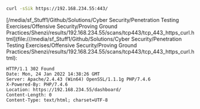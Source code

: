 ```bash
curl -sSik https://192.168.234.55:443/
```

[/media/sf_Stuff1/Github/Solutions/Cyber Security/Penetration Testing Exercises/Offensive Security/Proving Ground Practices/Shenzi/results/192.168.234.55/scans/tcp443/tcp_443_https_curl.html](file:///media/sf_Stuff1/Github/Solutions/Cyber Security/Penetration Testing Exercises/Offensive Security/Proving Ground Practices/Shenzi/results/192.168.234.55/scans/tcp443/tcp_443_https_curl.html):

```
HTTP/1.1 302 Found
Date: Mon, 24 Jan 2022 14:38:26 GMT
Server: Apache/2.4.43 (Win64) OpenSSL/1.1.1g PHP/7.4.6
X-Powered-By: PHP/7.4.6
Location: https://192.168.234.55/dashboard/
Content-Length: 0
Content-Type: text/html; charset=UTF-8


```
